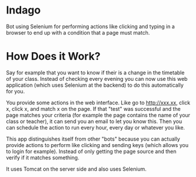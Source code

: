 Indago
======

Bot using Selenium for performing actions like clicking and typing in a browser to end up with a condition that a page must match.

How Does it Work?
======

Say for example that you want to know if their is a change in the timetable of your class. Instead of checking every evening you can now use this web application (which uses Selenium at the backend) to do this automatically for you.

You provide some actions in the web interface. Like go to http://xxx.xx, click x, click x, and match x on the page. If that "test" was successful and the page matches your criteria (for example the page contains the name of your class or teacher), it can send you an email to let you know this. Then you can schedule the action to run every hour, every day or whatever you like.

This app distinguishes itself from other "bots" because you can actually provide actions to perform like clicking and sending keys (which allows you to login for example). Instead of only getting the page source and then verify if it matches something.

It uses Tomcat on the server side and also uses Selenium.
